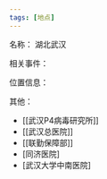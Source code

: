 ```yaml
---
tags: [地点]
---
```


名称：
湖北武汉

相关事件：

位置信息：

其他：
- [[武汉P4病毒研究所]]
- [[武汉总医院]]
- [[联勤保障部]]
- [同济医院]
- [武汉大学中南医院]
